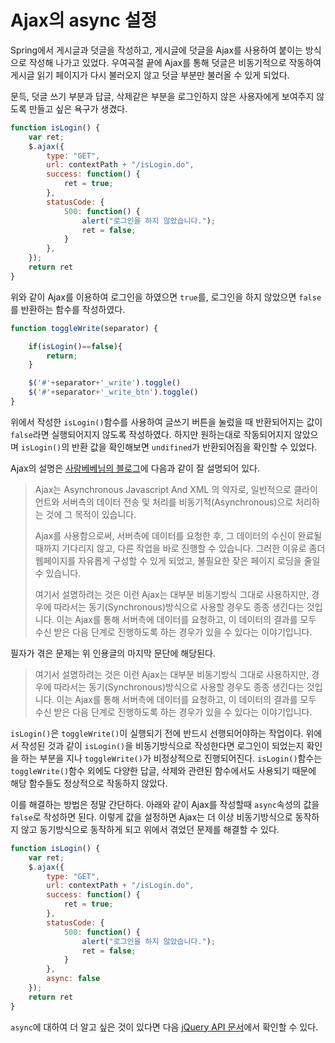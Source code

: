 # Ajax의 async 설정

Spring에서 게시글과 덧글을 작성하고, 게시글에 덧글을 Ajax를 사용하여 붙이는 방식으로 작성해 나가고 있었다. 우여곡절 끝에 Ajax를 통해 덧글은 비동기적으로 작동하여 게시글 읽기 페이지가 다시 불러오지 않고 덧글 부분만 불러올 수 있게 되었다.

문득, 덧글 쓰기 부분과 답글, 삭제같은 부분을 로그인하지 않은 사용자에게 보여주지 않도록 만들고 싶은 욕구가 생겼다.

```javascript
function isLogin() {
    var ret;
    $.ajax({
        type: "GET",
        url: contextPath + "/isLogin.do",
        success: function() {
            ret = true;
        },
        statusCode: {
            500: function() {
                alert("로그인을 하지 않았습니다.");
                ret = false;
            }
        },
    });
    return ret
}
```

위와 같이 Ajax를 이용하여 로그인을 하였으면 ``true``를, 로그인을 하지 않았으면 ``false``를 반환하는 함수를 작성하였다.

```javascript
function toggleWrite(separator) {

    if(isLogin()==false){
        return;
    }

    $('#'+separator+'_write').toggle()
    $('#'+separator+'_write_btn').toggle()
}
```

위에서 작성한 ``isLogin()``함수를 사용하여 글쓰기 버튼을 눌렀을 때 반환되어지는 값이 ``false``라면 실행되어지지 않도록 작성하였다. 하지만 원하는대로 작동되어지지 않았으며 ``isLogin()``의 반환 값을 확인해보면 ``undifined``가 반환되어짐을 확인할 수 있었다.

Ajax의 설명은 [사랑베베님의 블로그](http://ozit.tistory.com/58)에 다음과 같이 잘 설명되어 있다.
>Ajax는 Asynchronous Javascript And XML 의 약자로, 일반적으로 클라이언트와 서버측의 데이터 전송 및 처리를 비동기적(Asynchronous)으로 처리하는 것에 그 목적이 있습니다.
>
>Ajax를 사용함으로써, 서버측에 데이터를 요청한 후, 그 데이터의 수신이 완료될 때까지 기다리지 않고, 다른 작업을 바로 진행할 수 있습니다. 그러한 이유로 좀더 웹페이지를 자유롭게 구성할 수 있게 되었고, 불필요한 잦은 페이지 로딩을 줄일 수 있습니다.
>
>여기서 설명하려는 것은 이런 Ajax는 대부분 비동기방식 그대로 사용하지만, 경우에 따라서는 동기(Synchronous)방식으로 사용할 경우도 종종 생긴다는 것입니다.
>이는 Ajax를 통해 서버측에 데이터를 요청하고, 이 데이터의 결과를 모두 수신 받은 다음 단계로 진행하도록 하는 경우가 있을 수 있다는 이야기입니다.

필자가 겪은 문제는 위 인용글의 마지막 문단에 해당된다.

>여기서 설명하려는 것은 이런 Ajax는 대부분 비동기방식 그대로 사용하지만, 경우에 따라서는 동기(Synchronous)방식으로 사용할 경우도 종종 생긴다는 것입니다.
>이는 Ajax를 통해 서버측에 데이터를 요청하고, 이 데이터의 결과를 모두 수신 받은 다음 단계로 진행하도록 하는 경우가 있을 수 있다는 이야기입니다.

``isLogin()``은 ``toggleWrite()``이 실행되기 전에 반드시 선행되어야하는 작업이다. 위에서 작성된 것과 같이 ``isLogin()``을 비동기방식으로 작성한다면 로그인이 되었는지 확인을 하는 부분을 지나 ``toggleWrite()``가 비정상적으로 진행되어진다. ``isLogin()``함수는 ``toggleWrite()``함수 외에도 다양한 답글, 삭제와 관련된 함수에서도 사용되기 때문에 해당 함수들도 정상적으로 작동하지 않았다.

이를 해결하는 방법은 정말 간단하다. 아래와 같이 Ajax를 작성할때 ``async``속성의 값을 ``false``로 작성하면 된다. 이렇게 값을 설정하면 Ajax는 더 이상 비동기방식으로 동작하지 않고 동기방식으로 동작하게 되고 위에서 겪었던 문제를 해결할 수 있다.

```javascript
function isLogin() {
    var ret;
    $.ajax({
        type: "GET",
        url: contextPath + "/isLogin.do",
        success: function() {
            ret = true;
        },
        statusCode: {
            500: function() {
                alert("로그인을 하지 않았습니다.");
                ret = false;
            }
        },
        async: false
    });
    return ret
}
```

``async``에 대하여 더 알고 싶은 것이 있다면 다음 [jQuery API 문서](http://api.jquery.com/jQuery.ajax/#jQuery-ajax-settings)에서 확인할 수 있다.
